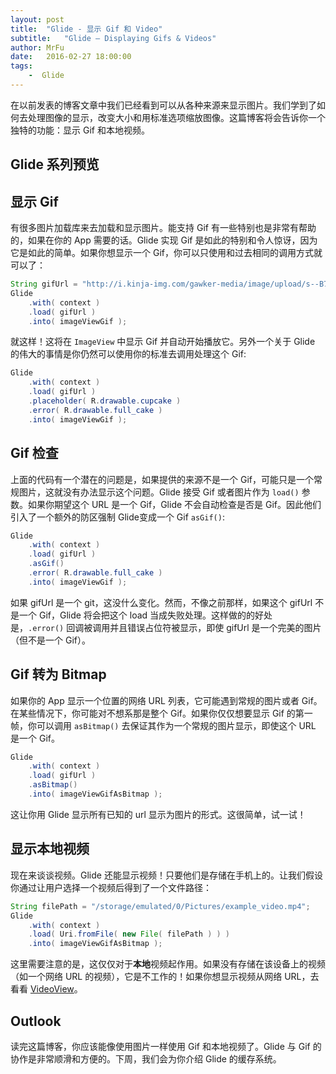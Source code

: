 ```yaml
---
layout: post
title:  "Glide - 显示 Gif 和 Video"
subtitle:   "Glide — Displaying Gifs & Videos"
author: MrFu
date:   2016-02-27 18:00:00
tags:
    -  Glide
---
```



在以前发表的博客文章中我们已经看到可以从各种来源来显示图片。我们学到了如何去处理图像的显示，改变大小和用标准选项缩放图像。这篇博客将会告诉你一个独特的功能：显示 Gif 和本地视频。

## Glide 系列预览


## 显示 Gif

有很多图片加载库来去加载和显示图片。能支持 Gif 有一些特别也是非常有帮助的，如果在你的 App 需要的话。Glide 实现 Gif 是如此的特别和令人惊讶，因为它是如此的简单。如果你想显示一个 Gif，你可以只使用和过去相同的调用方式就可以了：

```java
String gifUrl = "http://i.kinja-img.com/gawker-media/image/upload/s--B7tUiM5l--/gf2r69yorbdesguga10i.gif";
Glide  
    .with( context )
    .load( gifUrl )
    .into( imageViewGif );
```

就这样！这将在 `ImageView` 中显示 Gif 并自动开始播放它。另外一个关于 Glide 的伟大的事情是你仍然可以使用你的标准去调用处理这个 Gif:

```java
Glide  
    .with( context )
    .load( gifUrl )
    .placeholder( R.drawable.cupcake )
    .error( R.drawable.full_cake )
    .into( imageViewGif );
```

## Gif 检查

上面的代码有一个潜在的问题是，如果提供的来源不是一个 Gif，可能只是一个常规图片，这就没有办法显示这个问题。Glide 接受 Gif 或者图片作为 `load()` 参数。如果你期望这个 URL 是一个 Gif，Glide 不会自动检查是否是 Gif。因此他们引入了一个额外的防区强制 Glide变成一个 Gif `asGif()`:

```java
Glide  
    .with( context )
    .load( gifUrl )
    .asGif()
    .error( R.drawable.full_cake )
    .into( imageViewGif );
```

如果 gifUrl 是一个 git，这没什么变化。然而，不像之前那样，如果这个 gifUrl 不是一个 Gif，Glide 将会把这个 load 当成失败处理。这样做的的好处是，`.error()` 回调被调用并且错误占位符被显示，即使 gifUrl 是一个完美的图片（但不是一个 Gif）。

## Gif 转为 Bitmap

如果你的 App 显示一个位置的网络 URL 列表，它可能遇到常规的图片或者 Gif。在某些情况下，你可能对不想系那是整个 Gif。如果你仅仅想要显示 Gif 的第一帧，你可以调用 `asBitmap()` 去保证其作为一个常规的图片显示，即使这个 URL 是一个 Gif。

```java
Glide  
    .with( context )
    .load( gifUrl )
    .asBitmap()
    .into( imageViewGifAsBitmap );
```

这让你用 Glide 显示所有已知的 url 显示为图片的形式。这很简单，试一试！

## 显示本地视频

现在来谈谈视频。Glide 还能显示视频！只要他们是存储在手机上的。让我们假设你通过让用户选择一个视频后得到了一个文件路径：

```java
String filePath = "/storage/emulated/0/Pictures/example_video.mp4";
Glide  
    .with( context )
    .load( Uri.fromFile( new File( filePath ) ) )
    .into( imageViewGifAsBitmap );
```

这里需要注意的是，这仅仅对于**本地**视频起作用。如果没有存储在该设备上的视频（如一个网络 URL 的视频），它是不工作的！如果你想显示视频从网络 URL，去看看 [VideoView](http://developer.android.com/intl/zh-cn/reference/android/widget/VideoView.html)。

## Outlook

读完这篇博客，你应该能像使用图片一样使用 Gif 和本地视频了。Glide 与 Gif 的协作是非常顺滑和方便的。下周，我们会为你介绍 Glide 的缓存系统。